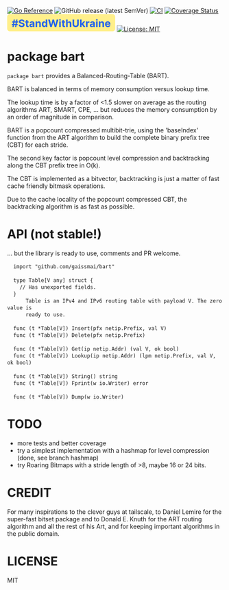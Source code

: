 [![Go Reference](https://pkg.go.dev/badge/github.com/gaissmai/bart.svg)](https://pkg.go.dev/github.com/gaissmai/bart#section-documentation)
![GitHub release (latest SemVer)](https://img.shields.io/github/v/release/gaissmai/bart)
[![CI](https://github.com/gaissmai/bart/actions/workflows/go.yml/badge.svg)](https://github.com/gaissmai/bart/actions/workflows/go.yml)
[![Coverage Status](https://coveralls.io/repos/github/gaissmai/bart/badge.svg)](https://coveralls.io/github/gaissmai/bart)
[![Stand With Ukraine](https://raw.githubusercontent.com/vshymanskyy/StandWithUkraine/main/badges/StandWithUkraine.svg)](https://stand-with-ukraine.pp.ua)
[![License: MIT](https://img.shields.io/badge/License-MIT-yellow.svg)](https://opensource.org/licenses/MIT)

# package bart

`package bart` provides a Balanced-Routing-Table (BART).

BART is balanced in terms of memory consumption versus
lookup time.

The lookup time is by a factor of <1.5 slower on average as the
routing algorithms ART, SMART, CPE, ... but reduces the memory
consumption by an order of magnitude in comparison.

BART is a popcount compressed multibit-trie, using the
'baseIndex' function from the ART algorithm to build the
complete binary prefix tree (CBT) for each stride.

The second key factor is popcount level compression
and backtracking along the CBT prefix tree in O(k).

The CBT is implemented as a bitvector, backtracking is just
a matter of fast cache friendly bitmask operations.

Due to the cache locality of the popcount compressed CBT,
the backtracking algorithm is as fast as possible.

# API (not stable!)

 ... but the library is ready to use, comments and PR welcome.

```golang
  import "github.com/gaissmai/bart"
  
  type Table[V any] struct {
  	// Has unexported fields.
  }
      Table is an IPv4 and IPv6 routing table with payload V. The zero value is
      ready to use.
  
  func (t *Table[V]) Insert(pfx netip.Prefix, val V)
  func (t *Table[V]) Delete(pfx netip.Prefix)
  
  func (t *Table[V]) Get(ip netip.Addr) (val V, ok bool)
  func (t *Table[V]) Lookup(ip netip.Addr) (lpm netip.Prefix, val V, ok bool)
  
  func (t *Table[V]) String() string
  func (t *Table[V]) Fprint(w io.Writer) error
  
  func (t *Table[V]) Dump(w io.Writer)
```

# TODO

- more tests and better coverage
- try a simplest implementation with a hashmap for level compression (done, see branch hashmap)
- try Roaring Bitmaps with a stride length of >8, maybe 16 or 24 bits.
 
# CREDIT

For many inspirations to the clever guys at tailscale,
to Daniel Lemire for the super-fast bitset package and
to Donald E. Knuth for the ART routing algorithm and
all the rest of his Art, and for keeping important algorithms
in the public domain.

# LICENSE

MIT
